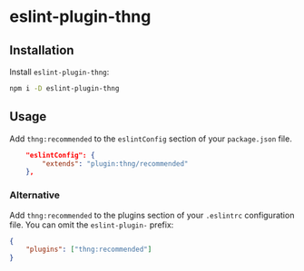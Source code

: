 # eslint-plugin-thng

## Installation

Install `eslint-plugin-thng`:

```sh
npm i -D eslint-plugin-thng
```

## Usage

Add `thng:recommended` to the `eslintConfig` section of your `package.json` file.

```json
    "eslintConfig": {
        "extends": "plugin:thng/recommended"
    },
```

### Alternative

Add `thng:recommended` to the plugins section of your `.eslintrc` configuration file. You can omit the `eslint-plugin-` prefix:

```json
{
    "plugins": ["thng:recommended"]
}
```
